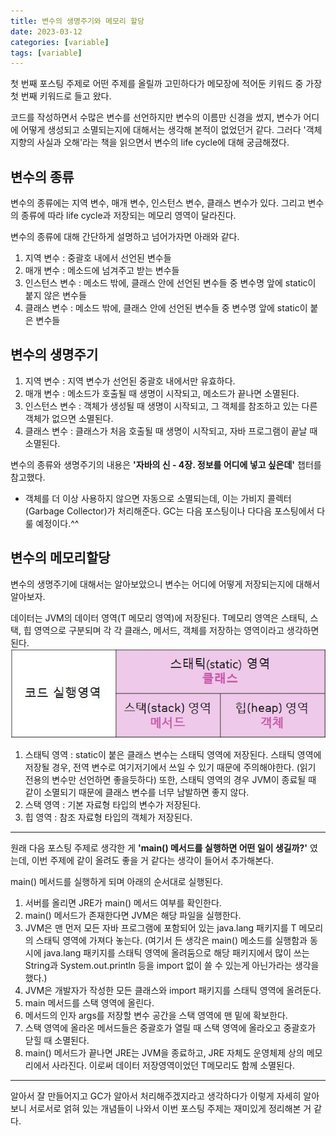 ```yaml
---
title: 변수의 생명주기와 메모리 할당
date: 2023-03-12
categories: [variable]
tags: [variable]
---
```

첫 번째 포스팅 주제로 어떤 주제를 올릴까 고민하다가 메모장에 적어둔 키워드 중 가장 첫 번째 키워드로 들고 왔다.

코드를 작성하면서 수많은 변수를 선언하지만 변수의 이름만 신경을 썼지, 변수가 어디에 어떻게 생성되고 소멸되는지에 대해서는 생각해 본적이 없었던거 같다. 그러다 '객체지향의 사실과 오해'라는 책을 읽으면서 변수의 life cycle에 대해 궁금해졌다.

## 변수의 종류

변수의 종류에는 지역 변수, 매개 변수, 인스턴스 변수, 클래스 변수가 있다.
그리고 변수의 종류에 따라 life cycle과 저장되는 메모리 영역이 달라진다.

변수의 종류에 대해 간단하게 설명하고 넘어가자면 아래와 같다.

 1. 지역 변수 : 중괄호 내에서 선언된 변수들
 2. 매개 변수 : 메소드에 넘겨주고 받는 변수들 
 3. 인스턴스 변수 : 메소드 밖에, 클래스 안에 선언된 변수들 중 변수명 앞에 static이 붙지 않은 변수들
 4. 클래스 변수 : 메소드 밖에, 클래스 안에 선언된 변수들 중 변수명 앞에 static이 붙은 변수들

## 변수의 생명주기

 1. 지역 변수 : 지역 변수가 선언된 중괄호 내에서만 유효하다.
 2. 매개 변수 : 메소드가 호출될 때 생명이 시작되고, 메소드가 끝나면 소멸된다.
 3. 인스턴스 변수 : 객체가 생성될 때 생명이 시작되고, 그 객체를 참조하고 있는 다른 객체가 없으면 소멸된다.
 4. 클래스 변수 : 클래스가 처음 호출될 때 생명이 시작되고, 자바 프로그램이 끝날 때 소멸된다.

변수의 종류와 생명주기의 내용은 **'자바의 신 - 4장. 정보를 어디에 넣고 싶은데'** 챕터를 참고했다.

- 객체를 더 이상 사용하지 않으면 자동으로 소멸되는데, 이는 가비지 콜렉터(Garbage Collector)가 처리해준다. GC는 다음 포스팅이나 다다음 포스팅에서 다룰 예정이다.^^

## 변수의 메모리할당

변수의 생명주기에 대해서는 알아보았으니 변수는 어디에 어떻게 저장되는지에 대해서 알아보자.

데이터는 JVM의 데이터 영역(T 메모리 영역)에 저장된다.
T메모리 영역은 스태틱, 스택, 힙 영역으로 구분되며 각 각 클래스, 메서드, 객체를 저장하는 영역이라고 생각하면 된다.
![image](\assets\img\posting_img\t_memory.jpg)

 1. 스태틱 영역 : static이 붙은 클래스 변수는 스태틱 영역에 저장된다. 스태틱 영역에 저장될 경우, 전역 변수로 여기저기에서 쓰일 수 있기 때문에 주의해야한다. (읽기 전용의 변수만 선언하면 좋을듯하다) 또한, 스태틱 영역의 경우 JVM이 종료될 때 같이 소멸되기 때문에 클래스 변수를 너무 남발하면 좋지 않다.
 2. 스택 영역 : 기본 자료형 타입의 변수가 저장된다.
 3. 힙 영역 : 참조 자료형 타입의 객체가 저장된다.

<hr>

원래 다음 포스팅 주제로 생각한 게 **'main() 메서드를 실행하면 어떤 일이 생길까?'** 였는데, 이번 주제에 같이 올려도 좋을 거 같다는 생각이 들어서 추가해본다.

main() 메서드를 실행하게 되며 아래의 순서대로 실행된다.
1. 서버를 올리면 JRE가 main() 메서드 여부를 확인한다.
2. main() 메서드가 존재한다면 JVM은 해당 파일을 실행한다.
3. JVM은 맨 먼저 모든 자바 프로그램에 포함되어 있는 java.lang 패키지를 T 메모리의 스태틱 영역에 가져다 놓는다.
(여기서 든 생각은 main() 메소드를 실행함과 동시에 java.lang 패키지를 스태틱 영역에 올려둠으로 해당 패키지에서 많이 쓰는 String과 System.out.println 등을 import 없이 쓸 수 있는게 아닌가라는 생각을 했다.)
4. JVM은 개발자가 작성한 모든 클래스와 import 패키지를 스태틱 영역에 올려둔다.
5. main 메서드를 스택 영역에 올린다.
6. 메서드의 인자 args를 저장할 변수 공간을 스택 영역에 맨 밑에 확보한다.
7. 스택 영역에 올라온 메서드들은 중괄호가 열릴 때 스택 영역에 올라오고 중괄호가 닫힐 때 소멸된다.
8. main() 메서드가 끝나면 JRE는 JVM을 종료하고, JRE 자체도 운영체제 상의 메모리에서 사라진다. 이로써 데이터 저장영역이었던 T메모리도 함께 소멸된다.
<hr>
알아서 잘 만들어지고 GC가 알아서 처리해주겠지라고 생각하다가 이렇게 자세히 알아보니 서로서로 얽혀 있는 개념들이 나와서 이번 포스팅 주제는 재미있게 정리해본 거 같다.
